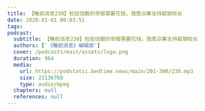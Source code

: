 ```yaml
---
title: 【睡前消息230】检验饶毅的举报需要花钱，我愿众筹支持裴钢校长
date: 2020-01-01 00:03:51
tags:
podcast:
  subtitle: 【睡前消息230】检验饶毅的举报需要花钱，我愿众筹支持裴钢校长
  authors: ['《睡前消息》编辑部']
  cover: /podcasts/main/assets/logo.png
  duration: 964
  media:
    url: https://podstatic.bedtime.news/main/201-300/230.mp3
    size: 23136768
    type: audio/mpeg
  chapters: null
  references: null
---
```

